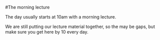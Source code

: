 #The morning lecture

The day usually starts at 10am with a morning lecture.

We are still putting our lecture material together, so the may be gaps, but make sure you get here by 10 every day.

